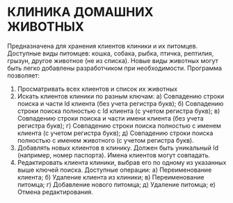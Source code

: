 # КЛИНИКА ДОМАШНИХ ЖИВОТНЫХ

Предназначена для хранения клиентов клиники и их питомцев.
Доступные виды питомцев: кошка, собака, рыбка, птичка, рептилия, грызун, другое животное (не из списка). Новые виды животных могут быть легко добавлены разработчиком при необходимости.
Программа позволяет:
1) Просматривать всех клиентов и список их животных
2) Искать клиентов клиники по разным ключам:
  а) Совпадению строки поиска и части Id клиента (без учета регистра букв);
  б) Совпадению строки поиска полностью с Id клиента (с учетом регистра букв);
  в) Совпадению строки поиска и части имени клиента (без учета регистра букв);
  г) Совпадению строки поиска полностью с именем клиента (с учетом регистра букв);
  д) Совпадению строки поиска полностью с именем животного (с учетом регистра букв).
3) Добавлять новых клиентов в клинику.
Должен быть уникальный Id (например, номер паспорта). Имена клиентов могут совпадать.
4) Редактировать клиента клиники, выбрав его по одному из указанных выше ключей поиска.
Доступные операции:
  а) Переименование клиента;
  б) Удаление клиента из клиники;
  в) Переименование питомца;
  г) Добавление нового питомца;
  д) Удаление питомца;
  е) Отмена редактирования.
